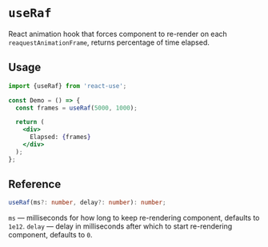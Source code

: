 # `useRaf`

React animation hook that forces component to re-render on each `reaquestAnimationFrame`,
returns percentage of time elapsed.


## Usage

```jsx
import {useRaf} from 'react-use';

const Demo = () => {
  const frames = useRaf(5000, 1000);

  return (
    <div>
      Elapsed: {frames}
    </div>
  );
};
```


## Reference

```ts
useRaf(ms?: number, delay?: number): number;
```

`ms` &mdash; milliseconds for how long to keep re-rendering component, defaults to `1e12`.
`delay` &mdash; delay in milliseconds after which to start re-rendering component, defaults to `0`.
